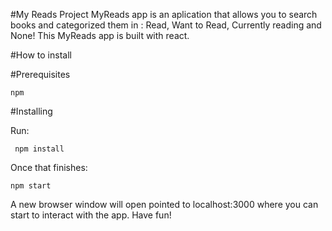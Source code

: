 #My Reads Project
MyReads app is an aplication that allows you to search books and categorized them in : Read, Want to Read, Currently reading and None!
This MyReads app is built with react.

#How to install 

#Prerequisites
    
    npm 
    
#Installing
    
  Run:
     
     npm install
    
   Once that finishes:
     
    npm start
    
   A new browser window will open pointed to localhost:3000 where you can start to interact with the app.    Have fun!
   
